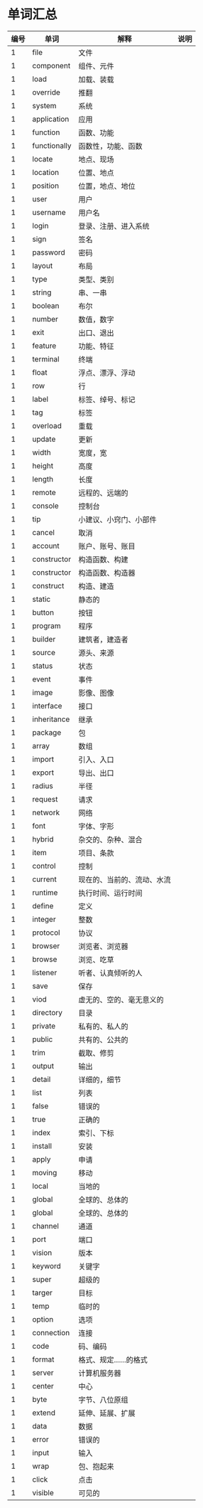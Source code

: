 # 单词汇总

| 编号 | 单词         | 解释                       | 说明 |
| ---- | ------------ | -------------------------- | ---- |
| 1    | file         | 文件                       |      |
| 1    | component    | 组件、元件                 |      |
| 1    | load         | 加载、装载                 |      |
| 1    | override     | 推翻                       |      |
| 1    | system       | 系统                       |      |
| 1    | application  | 应用                       |      |
| 1    | function     | 函数、功能                 |      |
| 1    | functionally | 函数性，功能、函数         |      |
| 1    | locate       | 地点、现场                 |      |
| 1    | location     | 位置、地点                 |      |
| 1    | position     | 位置，地点、地位           |      |
| 1    | user         | 用户                       |      |
| 1    | username     | 用户名                     |      |
| 1    | login        | 登录、注册、进入系统       |      |
| 1    | sign         | 签名                       |      |
| 1    | password     | 密码                       |      |
| 1    | layout       | 布局                       |      |
| 1    | type         | 类型、类别                 |      |
| 1    | string       | 串、一串                   |      |
| 1    | boolean      | 布尔                       |      |
| 1    | number       | 数值，数字                 |      |
| 1    | exit         | 出口、退出                 |      |
| 1    | feature      | 功能、特征                 |      |
| 1    | terminal     | 终端                       |      |
| 1    | float        | 浮点、漂浮、浮动           |      |
| 1    | row          | 行                         |      |
| 1    | label        | 标签、绰号、标记           |      |
| 1    | tag          | 标签                       |      |
| 1    | overload     | 重载                       |      |
| 1    | update       | 更新                       |      |
| 1    | width        | 宽度，宽                   |      |
| 1    | height       | 高度                       |      |
| 1    | length       | 长度                       |      |
| 1    | remote       | 远程的、远端的             |      |
| 1    | console      | 控制台                     |      |
| 1    | tip          | 小建议、小窍门、小部件     |      |
| 1    | cancel       | 取消                       |      |
| 1    | account      | 账户、账号、账目           |      |
| 1    | constructor  | 构造函数、构建             |      |
| 1    | constructor  | 构造函数、构造器           |      |
| 1    | construct    | 构造、建造                 |      |
| 1    | static       | 静态的                     |      |
| 1    | button       | 按钮                       |      |
| 1    | program      | 程序                       |      |
| 1    | builder      | 建筑者，建造者             |      |
| 1    | source       | 源头、来源                 |      |
| 1    | status       | 状态                       |      |
| 1    | event        | 事件                       |      |
| 1    | image        | 影像、图像                 |      |
| 1    | interface    | 接口                       |      |
| 1    | inheritance  | 继承                       |      |
| 1    | package      | 包                         |      |
| 1    | array        | 数组                       |      |
| 1    | import       | 引入、入口                 |      |
| 1    | export       | 导出、出口                 |      |
| 1    | radius       | 半径                       |      |
| 1    | request      | 请求                       |      |
| 1    | network      | 网络                       |      |
| 1    | font         | 字体、字形                 |      |
| 1    | hybrid       | 杂交的、杂种、混合         |      |
| 1    | item         | 项目、条款                 |      |
| 1    | control      | 控制                       |      |
| 1    | current      | 现在的、当前的、流动、水流 |      |
| 1    | runtime      | 执行时间、运行时间         |      |
| 1    | define       | 定义                       |      |
| 1    | integer      | 整数                       |      |
| 1    | protocol     | 协议                       |      |
| 1    | browser      | 浏览者、浏览器             |      |
| 1    | browse       | 浏览、吃草                 |      |
| 1    | listener     | 听者、认真倾听的人         |      |
| 1    | save         | 保存                       |      |
| 1    | viod         | 虚无的、空的、毫无意义的   |      |
| 1    | directory    | 目录                       |      |
| 1    | private      | 私有的、私人的             |      |
| 1    | public       | 共有的、公共的             |      |
| 1    | trim         | 截取、修剪                 |      |
| 1    | output       | 输出                       |      |
| 1    | detail       | 详细的，细节               |      |
| 1    | list         | 列表                       |      |
| 1    | false        | 错误的                     |      |
| 1    | true         | 正确的                     |      |
| 1    | index        | 索引、下标                 |      |
| 1    | install      | 安装                       |      |
| 1    | apply        | 申请                       |      |
| 1    | moving       | 移动                       |      |
| 1    | local        | 当地的                     |      |
| 1    | global       | 全球的、总体的             |      |
| 1    | global       | 全球的、总体的             |      |
| 1    | channel      | 通道                       |      |
| 1    | port         | 端口                       |      |
| 1    | vision       | 版本                       |      |
| 1    | keyword      | 关键字                     |      |
| 1    | super        | 超级的                     |      |
| 1    | targer       | 目标                       |      |
| 1    | temp         | 临时的                     |      |
| 1    | option       | 选项                       |      |
| 1    | connection   | 连接                       |      |
| 1    | code         | 码、编码                   |      |
| 1    | format       | 格式、规定……的格式         |      |
| 1    | server       | 计算机服务器               |      |
| 1    | center       | 中心                       |      |
| 1    | byte         | 字节、八位原组             |      |
| 1    | extend       | 延伸、延展、扩展           |      |
| 1    | data         | 数据                       |      |
| 1    | error        | 错误的                     |      |
| 1    | input        | 输入                       |      |
| 1    | wrap         | 包、抱起来                 |      |
| 1    | click        | 点击                       |      |
| 1    | visible      | 可见的                     |      |
